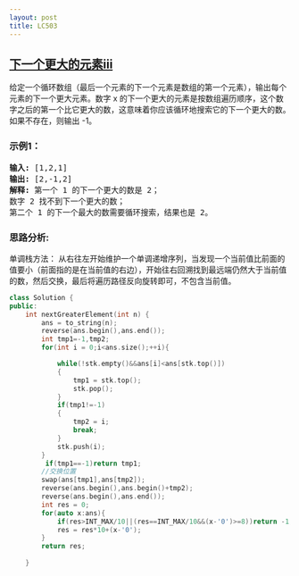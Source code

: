```yaml
---
layout: post
title: LC503
---
```

## [下一个更大的元素iii](https://leetcode-cn.com/problems/next-greater-element-ii/)

给定一个循环数组（最后一个元素的下一个元素是数组的第一个元素），输出每个元素的下一个更大元素。数字 x 的下一个更大的元素是按数组遍历顺序，这个数字之后的第一个比它更大的数，这意味着你应该循环地搜索它的下一个更大的数。如果不存在，则输出 -1。


### 示例1：
<pre>
<strong>输入:</strong> [1,2,1]
<strong>输出:</strong> [2,-1,2]
<strong>解释:</strong> 第一个 1 的下一个更大的数是 2；
数字 2 找不到下一个更大的数； 
第二个 1 的下一个最大的数需要循环搜索，结果也是 2。
</pre>

### 思路分析:

单调栈方法：
从右往左开始维护一个单调递增序列，当发现一个当前值比前面的值要小（前面指的是在当前值的右边），开始往右回溯找到最远端仍然大于当前值的数，然后交换，最后将遍历路径反向旋转即可，不包含当前值。

```C++
class Solution {
public:
    int nextGreaterElement(int n) {
        ans = to_string(n);
        reverse(ans.begin(),ans.end());
        int tmp1=-1,tmp2;
        for(int i = 0;i<ans.size();++i){

            while(!stk.empty()&&ans[i]<ans[stk.top()])
            {
                tmp1 = stk.top();
                stk.pop();
            }
            if(tmp1!=-1)
            {
                tmp2 = i;
                break;
            }
            stk.push(i);
        }
         if(tmp1==-1)return tmp1;
        //交换位置
        swap(ans[tmp1],ans[tmp2]);
        reverse(ans.begin(),ans.begin()+tmp2);
        reverse(ans.begin(),ans.end());
        int res = 0;
        for(auto x:ans){
            if(res>INT_MAX/10||(res==INT_MAX/10&&(x-'0')>=8))return -1;
            res = res*10+(x-'0');
        }
        return res;
        
    }
```